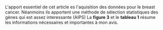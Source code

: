 L'apport essentiel de cet article es l'aquisition des données pour le breast cancer. 
Néanmoins ils apportent une méthode de sélection statistiques des gènes qui est assez interessante (AIPS)
La **figure 3** et le **tableau 1** résume les informations nécessaires et importantes à mon avis. 

